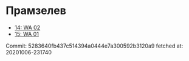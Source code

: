# Прамзелев
- [14: WA 02](14.md)
- [15: WA 01](15.md)

Commit: 5283640fb437c514394a0444e7a300592b3120a9
 fetched at: 20201006-231740
